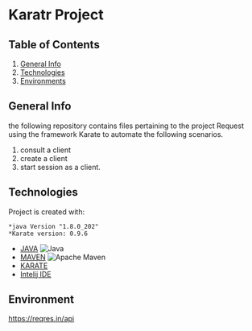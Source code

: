 # Karatr Project
## Table of Contents
1. [General Info](#general-info)
2. [Technologies](#technologies)
3. [Environments](#environment)

<a name="general-info"></a>
## General Info
the following repository contains files pertaining to the project Request using the framework Karate to automate the following scenarios.
1. consult a client
2. create a client
3. start session as a client.

<a name="technologies"></a>
## Technologies
Project is created with:
```
*java Version "1.8.0_202"
*Karate version: 0.9.6

```
* [JAVA](https://www.java.com/es/download/ie_manual.jsp) ![Java](https://img.shields.io/badge/java-%23ED8B00.svg?style=for-the-badge&logo=java&logoColor=white)
* [MAVEN](https://maven.apache.org/download.cgi) ![Apache Maven](https://img.shields.io/badge/Apache%20Maven-C71A36?style=for-the-badge&logo=Apache%20Maven&logoColor=white)
* [KARATE](https://apiumhub.com/es/tech-blog-barcelona/karate-framework-testeo-apis/)
* [Intelij IDE](https://www.jetbrains.com/idea/download/#section=windows) 

<a name="environment"></a>
## Environment
https://reqres.in/api


